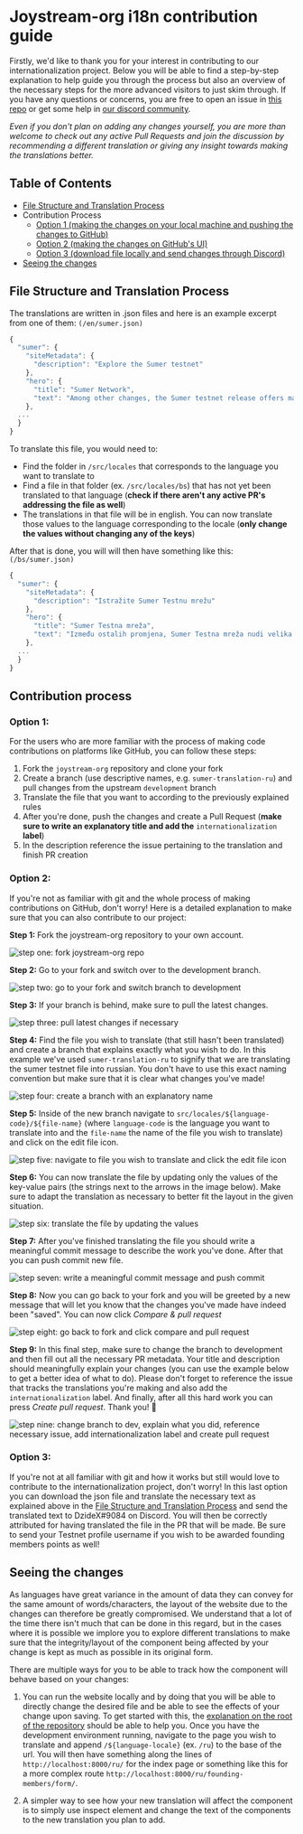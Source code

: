 # Joystream-org i18n contribution guide

Firstly, we'd like to thank you for your interest in contributing to our internationalization project. Below you will be able to find a step-by-step explanation to help guide you through the process but also an overview of the necessary steps for the more advanced visitors to just skim through. If you have any questions or concerns, you are free to open an issue in [this repo](https://github.com/Joystream/joystream-org/issues) or get some help in [our discord community](https://discord.com/invite/DE9UN3YpRP).

*Even if you don't plan on adding any changes yourself, you are more than welcome to check out any active Pull Requests and join the discussion by recommending a different translation or giving any insight towards making the translations better.*

## Table of Contents

- [File Structure and Translation Process](#file-structure-and-translation-process)
- Contribution Process
  - [Option 1 (making the changes on your local machine and pushing the changes to GitHub)](#option-1)
  - [Option 2 (making the changes on GitHub's UI)](#option-2)
  - [Option 3 (download file locally and send changes through Discord)](#option-3)
- [Seeing the changes](#seeing-the-changes)

## File Structure and Translation Process 

The translations are written in .json files and here is an example excerpt from one of them: `(/en/sumer.json)`

```js
{
  "sumer": {
    "siteMetadata": {
      "description": "Explore the Sumer testnet"
    },
    "hero": {
      "title": "Sumer Network",
      "text": "Among other changes, the Sumer testnet release offers major improvements to content uploads through our playback app."
    },
  ...
  }
}
```
To translate this file, you would need to:
- Find the folder in `/src/locales` that corresponds to the language you want to translate to
- Find a file in that folder (ex. `/src/locales/bs`) that has not yet been translated to that language (**check if there aren't any active PR's addressing the file as well**)
- The translations in that file will be in english. You can now translate those values to the language corresponding to the locale (**only change the values without changing any of the keys**)

After that is done, you will will then have something like this: `(/bs/sumer.json)`

```js
{
  "sumer": {
    "siteMetadata": {
      "description": "Istražite Sumer Testnu mrežu"
    },
    "hero": {
      "title": "Sumer Testna mreža",
      "text": "Između ostalih promjena, Sumer Testna mreža nudi velika poboljšanja pri prijenosu sadržaja putem naše aplikacije za reprodukciju."
    },
  ...
  }
}
```

## Contribution process

### Option 1:
For the users who are more familiar with the process of making code contributions on platforms like GitHub, you can follow these steps:

1. Fork the `joystream-org` repository and clone your fork
2. Create a branch (use descriptive names, e.g. `sumer-translation-ru`) and pull changes from the upstream `development` branch
3. Translate the file that you want to according to the previously explained rules
4. After you're done, push the changes and create a Pull Request (**make sure to write an explanatory title and add the** `internationalization` **label**)
5. In the description reference the issue pertaining to the translation and finish PR creation


### Option 2:
If you're not as familiar with git and the whole process of making contributions on GitHub, don't worry! Here is a detailed explanation to make sure that you can also contribute to our project:

**Step 1:** Fork the joystream-org repository to your own account.

![step one: fork joystream-org repo](../assets/images/i18n-readme/step-one.png)

**Step 2:** Go to your fork and switch over to the development branch.

![step two: go to your fork and switch branch to development](../assets/images/i18n-readme/step-two.png)

**Step 3:** If your branch is behind, make sure to pull the latest changes.

![step three: pull latest changes if necessary](../assets/images/i18n-readme/step-three.png)

**Step 4:** Find the file you wish to translate (that still hasn't been translated) and create a branch that explains exactly what you wish to do. In this example we've used `sumer-translation-ru` to signify that we are translating the sumer testnet file into russian. You don't have to use this exact naming convention but make sure that it is clear what changes you've made!

![step four: create a branch with an explanatory name](../assets/images/i18n-readme/step-four.png)

**Step 5:** Inside of the new branch navigate to `src/locales/${language-code}/${file-name}` (where `language-code` is the language you want to translate into and the `file-name` the name of the file you wish to translate) and click on the edit file icon.

![step five: navigate to file you wish to translate and click the edit file icon](../assets/images/i18n-readme/step-five.png)

**Step 6:** You can now translate the file by updating only the values of the key-value pairs (the strings next to the arrows in the image below). Make sure to adapt the translation as necessary to better fit the layout in the given situation.

![step six: translate the file by updating the values](../assets/images/i18n-readme/step-six.png)

**Step 7:** After you've finished translating the file you should write a meaningful commit message to describe the work you've done. After that you can push commit new file.

![step seven: write a meaningful commit message and push commit](../assets/images/i18n-readme/step-seven.png)

**Step 8:** Now you can go back to your fork and you will be greeted by a new message that will let you know that the changes you've made have indeed been "saved". You can now click *Compare & pull request*

![step eight: go back to fork and click compare and pull request](../assets/images/i18n-readme/step-eight.png)

**Step 9:** In this final step, make sure to change the branch to development and then fill out all the necessary PR metadata. Your title and description should meaningfully explain your changes (you can use the example below to get a better idea of what to do). Please don't forget to reference the issue that tracks the translations you're making and also add the `internationalization` label. And finally, after all this hard work you can press *Create pull request*. Thank you! 🎉

![step nine: change branch to dev, explain what you did, reference necessary issue, add internationalization label and create pull request](../assets/images/i18n-readme/step-nine.png)


### Option 3:
If you're not at all familiar with git and how it works but still would love to contribute to the internationalization project, don't worry! In this last option you can download the json file and translate the necessary text as explained above in the [File Structure and Translation Process](#file-structure-and-translation-process) and send the translated text to DzideX#9084 on Discord. You will then be correctly attributed for having translated the file in the PR that will be made. Be sure to send your Testnet profile username if you wish to be awarded founding members points as well!

## Seeing the changes

As languages have great variance in the amount of data they can convey for the same amount of words/characters, the layout of the website due to the changes can therefore be greatly compromised. We understand that a lot of the time there isn't much that can be done in this regard, but in the cases where it is possible we implore you to explore different translations to make sure that the integrity/layout of the component being affected by your change is kept as much as possible in its original form.

There are multiple ways for you to be able to track how the component will behave based on your changes:

1. You can run the website locally and by doing that you will be able to directly change the desired file and be able to see the effects of your change upon saving. To get started with this, the [explanation on the root of the repository](https://github.com/Joystream/joystream-org) should be able to help you. Once you have the development environment running, navigate to the page you wish to translate and append `/${language-locale}` (ex. `/ru`) to the base of the url. You will then have something along the lines of `http://localhost:8000/ru/` for the index page or something like this for a more complex route `http://localhost:8000/ru/founding-members/form/`.

2. A simpler way to see how your new translation will affect the component is to simply use inspect element and change the text of the components to the new translation you plan to add.
